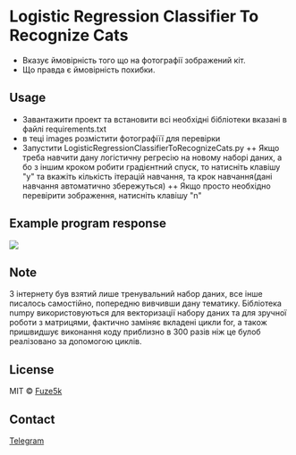 # Logistic Regression Classifier To Recognize Cats
+ Вказує ймовірність того що на фотографії зображений кіт.
+ Що правда є ймовірність похибки.
## Usage
+ Завантажити проект та встановити всі необхідні бібліотеки вказані в файлі requirements.txt
+ в теці images розмістити фотографіїї для перевірки
+ Запустити LogisticRegressionClassifierToRecognizeCats.py
++ Якщо треба навчити дану логістичну регресію на новому наборі даних, а бо з іншим кроком робити градієнтний спуск, то натисніть клавішу "y" та вкажіть кількість ітерацій навчання, та крок навчання(дані навчання автоматично збережуться)
++ Якщо просто необхідно перевірити зображення, натисніть клавішу "n"
## Example program response
![](https://github.com/Fuze5k/Images/blob/master/LogisticRegressionClassifierToRecognizeCats/example1.png)
## Note
З інтернету був взятий лише тренувальний набор даних, все інше писалось самостійно, попередню вивчивши дану тематику.
Бібліотека numpy використовуються для векторизації набору даних та для зручної роботи з матрицями, фактично заміняє вкладені цикли for, а також пришвидшує виконання коду приблизно в 300 разів ніж це булоб реалізовано за допомогою циклів.
## License
MIT © [Fuze5k](https://github.com/Fuze5k)
## Contact
[Telegram](https://t.me/yarik_1337)
